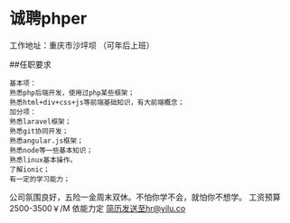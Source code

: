 # 诚聘phper


工作地址：重庆市沙坪坝 
（可年后上班）

##任职要求
```
基本项：
熟悉php后端开发，使用过php某些框架；
熟悉html+div+css+js等前端基础知识，有大前端概念；
加分项：
熟悉laravel框架；
熟悉git协同开发；
熟悉angular.js框架；
熟悉node等一些基本知识；
熟悉linux基本操作。
了解ionic；
有一定的学习能力；
```


公司氛围良好，五险一金周末双休。不怕你学不会，就怕你不想学。
工资预算2500-3500￥/M 依能力定
简历发送至hr@yilu.co
